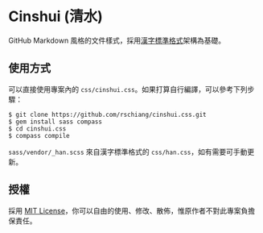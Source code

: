 Cinshui (清水)
===

GitHub Markdown 風格的文件樣式，採用[漢字標準格式](https://github.com/ethantw/Han)架構為基礎。

使用方式
---
可以直接使用專案內的 `css/cinshui.css`。如果打算自行編譯，可以參考下列步驟：

```
$ git clone https://github.com/rschiang/cinshui.css.git
$ gem install sass compass
$ cd cinshui.css
$ compass compile
```

`sass/vendor/_han.scss` 來自漢字標準格式的 `css/han.css`，如有需要可手動更新。

授權
---
採用 [MIT License](LICENSE.md)，你可以自由的使用、修改、散佈，惟原作者不對此專案負擔保責任。
